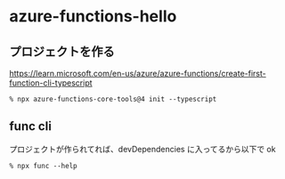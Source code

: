 # azure-functions-hello

## プロジェクトを作る

https://learn.microsoft.com/en-us/azure/azure-functions/create-first-function-cli-typescript
```
% npx azure-functions-core-tools@4 init --typescript
```

## func cli

プロジェクトが作られてれば、devDependencies に入ってるから以下で ok
```
% npx func --help
```

